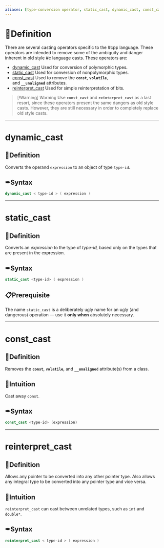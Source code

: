 ```yaml
---
aliases: [type-conversion operator, static_cast, dynamic_cast, const_cast, reinterpret_cast]
---
```

# 📝Definition
There are several casting operators specific to the #cpp language. These operators are intended to remove some of the ambiguity and danger inherent in old style #c language casts. These operators are:
-   [dynamic_cast](https://learn.microsoft.com/en-us/cpp/cpp/dynamic-cast-operator?view=msvc-170) Used for conversion of polymorphic types.
-   [static_cast](https://learn.microsoft.com/en-us/cpp/cpp/static-cast-operator?view=msvc-170) Used for conversion of nonpolymorphic types.
-   [const_cast](https://learn.microsoft.com/en-us/cpp/cpp/const-cast-operator?view=msvc-170) Used to remove the **`const`**, **`volatile`**, and **`__unaligned`** attributes.
-   [reinterpret_cast](https://learn.microsoft.com/en-us/cpp/cpp/reinterpret-cast-operator?view=msvc-170) Used for simple reinterpretation of bits.

> [!Warning] Warning
> Use **`const_cast`** and **`reinterpret_cast`** as a last resort, since these operators present the same dangers as old style casts. However, they are still necessary in order to completely replace old style casts.

___

# dynamic_cast
## 📝Definition
Converts the operand `expression` to an object of type `type-id`.

## ✒Syntax
```cpp
dynamic_cast < type-id > ( expression )
```

___

# static_cast
## 📝Definition
Converts an _expression_ to the type of _type-id,_ based only on the types that are present in the expression.

## ✒Syntax
```cpp
static_cast <type-id> ( expression )
```

## 📋Prerequisite
The name `static_cast` is a deliberately ugly name for an ugly (and dangerous) operation — use it **only when** absolutely necessary.

___

# const_cast
## 📝Definition
Removes the **`const`**, **`volatile`**, and **`__unaligned`** attribute(s) from a class.

## 🧠Intuition
Cast away `const`.

## ✒Syntax
```cpp
const_cast <type-id> (expression)
```

___

# reinterpret_cast
## 📝Definition
Allows any pointer to be converted into any other pointer type. Also allows any integral type to be converted into any pointer type and vice versa.

## 🧠Intuition
`reinterpret_cast` can cast between unrelated types, such as `int` and `double*`.

## ✒Syntax
```cpp
reinterpret_cast < type-id > ( expression )
```
